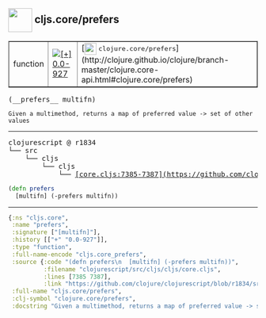 ## <img width="48px" valign="middle" src="http://i.imgur.com/Hi20huC.png"> cljs.core/prefers

 <table border="1">
<tr>
<td>function</td>
<td><a href="https://github.com/cljsinfo/api-refs/tree/0.0-927"><img valign="middle" alt="[+] 0.0-927" src="https://img.shields.io/badge/+-0.0--927-lightgrey.svg"></a> </td>
<td>
[<img height="24px" valign="middle" src="http://i.imgur.com/1GjPKvB.png"> <samp>clojure.core/prefers</samp>](http://clojure.github.io/clojure/branch-master/clojure.core-api.html#clojure.core/prefers)
</td>
</tr>
</table>

 <samp>
(__prefers__ multifn)<br>
</samp>

```
Given a multimethod, returns a map of preferred value -> set of other values
```

---

 <pre>
clojurescript @ r1834
└── src
    └── cljs
        └── cljs
            └── <ins>[core.cljs:7385-7387](https://github.com/clojure/clojurescript/blob/r1834/src/cljs/cljs/core.cljs#L7385-L7387)</ins>
</pre>

```clj
(defn prefers
  [multifn] (-prefers multifn))
```


---

```clj
{:ns "cljs.core",
 :name "prefers",
 :signature ["[multifn]"],
 :history [["+" "0.0-927"]],
 :type "function",
 :full-name-encode "cljs.core_prefers",
 :source {:code "(defn prefers\n  [multifn] (-prefers multifn))",
          :filename "clojurescript/src/cljs/cljs/core.cljs",
          :lines [7385 7387],
          :link "https://github.com/clojure/clojurescript/blob/r1834/src/cljs/cljs/core.cljs#L7385-L7387"},
 :full-name "cljs.core/prefers",
 :clj-symbol "clojure.core/prefers",
 :docstring "Given a multimethod, returns a map of preferred value -> set of other values"}

```
